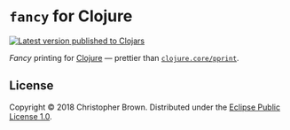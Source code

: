 # `fancy` for Clojure

[![Latest version published to Clojars](https://img.shields.io/clojars/v/fancy.svg)](https://clojars.org/fancy)

_Fancy_ printing for [Clojure](https://clojure.org/) —
prettier than [`clojure.core/pprint`](https://clojure.github.io/clojure/clojure.pprint-api.html).


## License

Copyright © 2018 Christopher Brown.
Distributed under the [Eclipse Public License 1.0](https://www.eclipse.org/legal/epl-v10.html).
